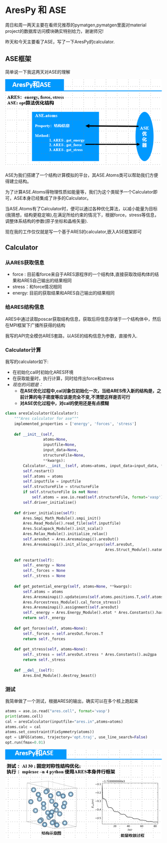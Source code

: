 # AresPy 和 ASE

周日和周一两天主要在看师兄推荐的pymatgen,pymatgen里面对material project的数据库访问模块确实特别给力，谢谢师兄!

昨天和今天主要看了ASE，写了一下AresPy的calculator.

## ASE框架

简单说一下我这两天对ASE的理解

![理解](../AresMainPyTest/Figure/184628.png)

ASE为我们搭建了一个结构计算模拟的平台，其ASE.Atoms类可以帮助我们方便得建立结构。

为了计算ASE.Atoms得物理性质如能量等，我们为这个类赋予一个Calculator即可，ASE本身已经集成了许多的Calculator。

当ASE.Atoms有了Calculator时，便可以通过各种优化算法，以减小能量为目标(我猜想，结构更稳定嘛),在满足所给约束的情况下，根据force，stress等信息，调整体系结构的参数(原子坐标和晶格矢量).

现在我的工作仅仅就是写一个基于ARES的calculator,嵌入ASE框架即可

## Calculator

### 从ARES获取信息

- force : 目前看force来自于ARES源程序的一个结构体,直接获取改结构体的结果和ARES自己输出的结果相同
- stress：和force情况相同
- energy: 目前的获取结果和ARES自己输出的结果相同

### 给ARES结构信息

ARES中通过读取poscar获取结构信息，获取后将信息存储于一个结构体中，然后在MPI框架下广播所获得的结构

我写的API完全模仿ARES套路，以ASE的结构信息为参数，直接传入.

### Calculator计算

我写的calculator如下:

- 在初始化cal时初始化ARES环境
- 在获取能量时，执行计算，同时给传出force和stress
- *现在的问题是：*
    - **在ASE优化过程中,cal对象仅初始化一次，当给ARES传入新的结构是，之前计算的电子密度等应该是完全不变,不清楚这样是否可行**
    - **对ASE优化过程中，对cal的使用还是有点模糊**

```python
class aresCalculator(Calculator):
    """Ares calculator for ase"""
    implemented_properties = ['energy', 'forces', 'stress']

    def __init__(self,
                 atoms=None,
                 inputfile=None,
                 input_data=None,
                 structureFile=None,
                 **kwargs):
        Calculator.__init__(self, atoms=atoms, input_data=input_data, **kwargs)
        self.restart()
        self.atoms = atoms
        self.inputfile = inputfile
        self.structureFile = structureFile
        if self.structureFile is not None:
            self.atoms = ase.io.read(self.structureFile, format='vasp')
        self.driver_initialise()

    def driver_initialise(self):
        Ares.Smpi_Math_Module().smpi_init()
        Ares.Read_Module().read_file(self.inputfile)
        Ares.Scalapack_Module().init_scala()
        Ares.Relax_Module().initialize_relax()
        self.aresOut = Ares.Aresmainapi().aresOut()
        Ares.Aresmainapi().init_alloc_arrays(self.aresOut,
                                             Ares.Struct_Module().natom)

    def restart(self):
        self._energy = None
        self._forces = None
        self._stress = None

    def get_potential_energy(self, atoms=None, **kwargs):
        self.atoms = atoms 
        Ares.Aresmainapi().updateions(self.atoms.positions.T,self.atoms.cell)
        Ares.Forcestress_Module().cal_force_stress()
        Ares.Aresmainapi().assignment(self.aresOut)
        self._energy = Ares.Energy_Module().etot * Ares.Constants().hart2ev
        return self._energy

    def get_forces(self, atoms=None):
        self._forces = self.aresOut.forces.T
        return self._forces

    def get_stress(self, atoms=None):
        self._stress = self.aresOut.stress * Ares.Constants().au2gpa
        return self._stress

    def __del__(self):
        Ares.End_Module().destroy_beast()
```

### 测试

我简单做了一个测试，根据ARES的输出，确实可以在多个核上跑起来

```python
atoms = ase.io.read("ares.cell", format='vasp')
print(atoms.cell)
cal = aresCalculator(inputfile="ares.in",atoms=atoms)
atoms.calc = cal
atoms.set_constraint(FixSymmetry(atoms))
opt = LBFGS(atoms, trajectory='opt.traj', use_line_search=False)
opt.run(fmax=0.01)
```

![测试](../AresMainPyTest/Figure/185007.png)